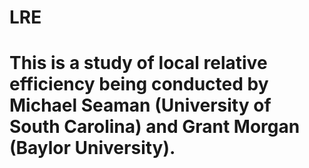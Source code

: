 # LRE

# This is a study of local relative efficiency being conducted by Michael Seaman (University of South Carolina) and Grant Morgan (Baylor University).
